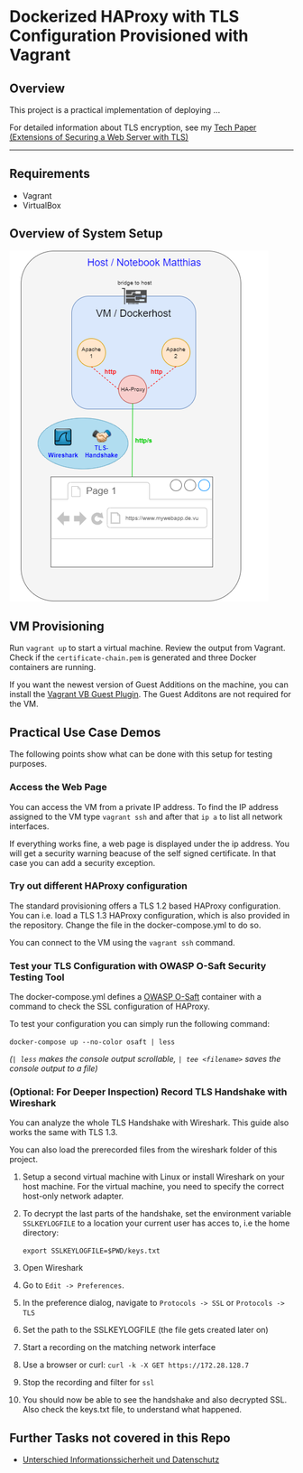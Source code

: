 # Dockerized HAProxy with TLS Configuration Provisioned with Vagrant

## Overview

This project is a practical implementation of deploying ...

For detailed information about TLS encryption,
see my [Tech Paper (Extensions of Securing a Web Server with TLS)](docs/Tech-Paper.md)

***

## Requirements

- Vagrant
- VirtualBox

## Overview of System Setup

![Project Archtecture](docs/Architecture.png)

## VM Provisioning

Run `vagrant up` to start a virtual machine.
Review the output from Vagrant. Check if the `certificate-chain.pem` is generated and three Docker containers are running.

If you want the newest version of Guest Additions on the machine,
you can install the [Vagrant VB Guest Plugin](https://github.com/dotless-de/vagrant-vbguest). The Guest Additons are not required
for the VM.

## Practical Use Case Demos

The following points show what can be done with this setup for testing purposes.

### Access the Web Page

You can access the VM from a private IP address. To find the IP address assigned to the VM
type `vagrant ssh` and after that `ip a` to list all network interfaces.

If everything works fine, a web page is displayed under the ip address. 
You will get a security warning beacuse of the self signed certificate. 
In that case you can add a security exception.

### Try out different HAProxy configuration

The standard provisioning offers a TLS 1.2 based HAProxy configuration.
You can i.e. load a TLS 1.3 HAProxy configuration, which is
also provided in the repository. Change the file in the docker-compose.yml to do so.

You can connect to the VM using the `vagrant ssh` command.

### Test your TLS Configuration with OWASP O-Saft Security Testing Tool

The docker-compose.yml defines a [OWASP O-Saft](https://www.owasp.org/index.php/O-Saft) container
with a command to check the SSL configuration of HAProxy.

To test your configuration you can simply run the following command:

`docker-compose up --no-color osaft | less`

*(`| less` makes the console output scrollable, `| tee <filename>` saves the console output to a file)*

### (Optional: For Deeper Inspection) Record TLS Handshake with Wireshark

You can analyze the whole TLS Handshake with Wireshark.
This guide also works the same with TLS 1.3.

You can also load the prerecorded files from the wireshark folder of this project.

1. Setup a second virtual machine with Linux or
install Wireshark on your host machine.
For the virtual machine, you need to specify the correct
host-only network adapter.
1. To decrypt the last parts of the handshake, set the environment variable
`SSLKEYLOGFILE` to a location your current user has acces to, i.e the home directory:

	`export SSLKEYLOGFILE=$PWD/keys.txt`
1. Open Wireshark
1. Go to `Edit -> Preferences`.
1. In the preference dialog, navigate to `Protocols -> SSL` or `Protocols -> TLS`
1. Set the path to the SSLKEYLOGFILE (the file gets created later on)
1. Start a recording on the matching network interface
1. Use a browser or curl: `curl -k -X GET https://172.28.128.7`
1. Stop the recording and filter for `ssl`
1. You should now be able to see the handshake and also decrypted SSL.
Also check the keys.txt file, to understand what happened.

## Further Tasks not covered in this Repo

- [Unterschied Informationssicherheit und Datenschutz](docs/Unterschied-Datentschutz-Informationssicherheit.md)
